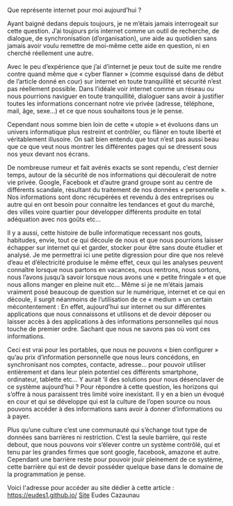 
<p> 
Que représente internet pour moi aujourd’hui ? 
</p>


<p>
Ayant baigné dedans depuis toujours, je ne m’étais jamais interrogeait sur cette question. J’ai toujours pris internet comme un outil 
de recherche, de dialogue, de synchronisation (d’organisation), une aide au quotidien sans jamais avoir voulu remettre de moi-même cette 
aide en question, ni en cherché réellement une autre. 
</p>

<p>
Avec le peu d’expérience que j’ai d’internet je peux tout de suite me rendre contre
quand même que « cyber flanner » (comme esquissé dans de début de l’article donné en cour) sur internet en toute tranquillité et sécurité
n’est pas réellement possible. Dans l’idéale voir internet comme un réseau ou nous pourrions naviguer en toute tranquillité, dialoguer
sans avoir à justifier toutes les informations concernant notre vie privée (adresse, téléphone, mail, âge, sexe…) et ce que nous 
souhaitons tous je le pense. 
</p>

<p>
Cependant nous somme bien loin de cette « utopie » et évoluons dans un univers informatique plus restreint et contrôler, ou flâner en
toute liberté et véritablement illusoire. On sait bien entendu que tout n’est pas aussi beau que ce que veut nous montrer les différentes
pages qui se dressent sous nos yeux devant nos écrans.
</p>


De nombreuse rumeur et fait avérés exacts se sont rependu, c’est dernier temps, autour de la sécurité de nos informations qui découlerait
de notre vie privée. Google, Facebook et d’autre grand groupe sont au centre de différents scandale, résultant du traitement de nos
données « personnelle ». Nos informations sont donc récupérées et revendu à des entreprises ou autre qui en ont besoin pour connaitre
les tendances et gout du marché, des villes voire quartier pour développer différents produite en total adéquation avec nos goûts etc… 

Il y a aussi, cette histoire de bulle informatique recessant nos gouts, habitudes, envie, tout ce qui découle de nous et que nous
pourrions laisser échapper sur internet qui et garder, stocker pour être sans doute étudier et analysé. Je me permettrai ici une petite
digression pour dire que nos relevé d’eau et d’électricité produise le même effet, ceux qui les analyses peuvent connaître lorsque nous
partons en vacances, nous rentrons, nous sortons, nous l’avons jusqu’à savoir lorsque nous avons une « petite fringale » et que nous
allons manger en pleine nuit etc… Même si je ne m’étais jamais vraiment posé beaucoup de question sur le numérique, internet et ce qui
en découle, il surgit néanmoins de l’utilisation de ce « medium » un certain mécontentement : En effet, aujourd’hui sur internet ou 
sur différentes applications que nous connaissons et utilisons et de devoir déposer ou laisser accès à des applications à des 
informations personnelles qui nous touche de premier ordre. Sachant que nous ne savons pas où vont ces informations. 

Ceci est vrai pour les portables, que nous ne pouvons « bien configurer » qu’au prix d’information personnelle que nous leurs concédons,
en synchronisant nos comptes, contacte, adresse… pour pouvoir utiliser entièrement et dans leur plein potentiel ces différents smartphone,
ordinateur, tablette etc… Y aurait ‘il des solutions pour nous désenclaver de ce système aujourd’hui ? Pour répondre à cette question,
les horizons qui s’offre à nous paraissent très limité voire inexistant. Il y en a bien un évoqué en cour et qui se développe qui est la
culture de l’open source ou nous pouvons accéder à des informations sans avoir à donner d’informations ou à payer. 

Plus qu’une culture c’est une communauté qui s’échange tout type de données sans barrières ni restriction. C’est la seule barrière, 
qui reste debout, que nous pouvons voir s’élever contre un système contrôlé, qui et tenu par les grandes firmes que sont google,
facebook, amazone et autre. Cependant une barrière reste pour pouvoir jouir pleinement de ce système, cette barrière qui est de 
devoir posséder quelque base dans le domaine de la programmation je pense.
 
Voici l'adresse pour accéder au site dédier à cette article : https://eudes1.github.io/      [Site](http://eudes1.github.io)
Eudes Cazaunau
